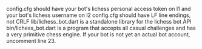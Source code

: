 config.cfg should have your bot's lichess personal access token on l1 and your bot's lichess username on l2
config.cfg should have LF line endings, not CRLF
lib/lichess_bot.dart is a standalone library for the lichess bot API
bin/lichess_bot.dart is a program that accepts all casual challenges and has a very primitive chess engine. If your bot is not yet an actual bot account, uncomment line 23.